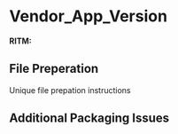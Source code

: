 # Vendor_App_Version
**RITM:** 

## File Preperation
Unique file prepation instructions

## Additional Packaging Issues
